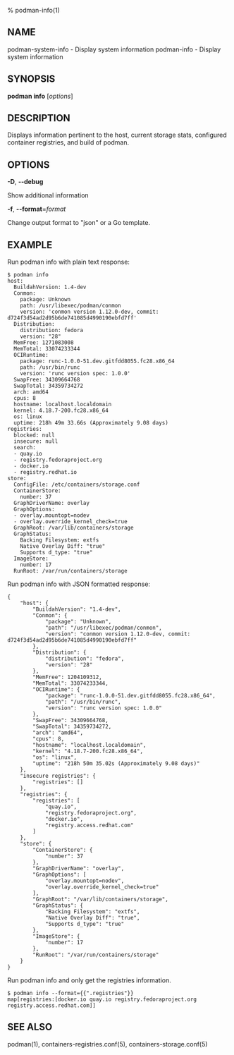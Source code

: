 % podman-info(1)

## NAME
podman\-system\-info - Display system information
podman\-info - Display system information

## SYNOPSIS
**podman info** [*options*]


## DESCRIPTION

Displays information pertinent to the host, current storage stats, configured container registries, and build of podman.


## OPTIONS

**-D**, **--debug**

Show additional information

**-f**, **--format**=*format*

Change output format to "json" or a Go template.


## EXAMPLE

Run podman info with plain text response:
```
$ podman info
host:
  BuildahVersion: 1.4-dev
  Conmon:
    package: Unknown
    path: /usr/libexec/podman/conmon
    version: 'conmon version 1.12.0-dev, commit: d724f3d54ad2d95b6de741085d4990190ebfd7ff'
  Distribution:
    distribution: fedora
    version: "28"
  MemFree: 1271083008
  MemTotal: 33074233344
  OCIRuntime:
    package: runc-1.0.0-51.dev.gitfdd8055.fc28.x86_64
    path: /usr/bin/runc
    version: 'runc version spec: 1.0.0'
  SwapFree: 34309664768
  SwapTotal: 34359734272
  arch: amd64
  cpus: 8
  hostname: localhost.localdomain
  kernel: 4.18.7-200.fc28.x86_64
  os: linux
  uptime: 218h 49m 33.66s (Approximately 9.08 days)
registries:
  blocked: null
  insecure: null
  search:
  - quay.io
  - registry.fedoraproject.org
  - docker.io
  - registry.redhat.io
store:
  ConfigFile: /etc/containers/storage.conf
  ContainerStore:
    number: 37
  GraphDriverName: overlay
  GraphOptions:
  - overlay.mountopt=nodev
  - overlay.override_kernel_check=true
  GraphRoot: /var/lib/containers/storage
  GraphStatus:
    Backing Filesystem: extfs
    Native Overlay Diff: "true"
    Supports d_type: "true"
  ImageStore:
    number: 17
  RunRoot: /var/run/containers/storage

```
Run podman info with JSON formatted response:
```
{
    "host": {
        "BuildahVersion": "1.4-dev",
        "Conmon": {
            "package": "Unknown",
            "path": "/usr/libexec/podman/conmon",
            "version": "conmon version 1.12.0-dev, commit: d724f3d54ad2d95b6de741085d4990190ebfd7ff"
        },
        "Distribution": {
            "distribution": "fedora",
            "version": "28"
        },
        "MemFree": 1204109312,
        "MemTotal": 33074233344,
        "OCIRuntime": {
            "package": "runc-1.0.0-51.dev.gitfdd8055.fc28.x86_64",
            "path": "/usr/bin/runc",
            "version": "runc version spec: 1.0.0"
        },
        "SwapFree": 34309664768,
        "SwapTotal": 34359734272,
        "arch": "amd64",
        "cpus": 8,
        "hostname": "localhost.localdomain",
        "kernel": "4.18.7-200.fc28.x86_64",
        "os": "linux",
        "uptime": "218h 50m 35.02s (Approximately 9.08 days)"
    },
    "insecure registries": {
        "registries": []
    },
    "registries": {
        "registries": [
            "quay.io",
            "registry.fedoraproject.org",
            "docker.io",
            "registry.access.redhat.com"
        ]
    },
    "store": {
        "ContainerStore": {
            "number": 37
        },
        "GraphDriverName": "overlay",
        "GraphOptions": [
            "overlay.mountopt=nodev",
            "overlay.override_kernel_check=true"
        ],
        "GraphRoot": "/var/lib/containers/storage",
        "GraphStatus": {
            "Backing Filesystem": "extfs",
            "Native Overlay Diff": "true",
            "Supports d_type": "true"
        },
        "ImageStore": {
            "number": 17
        },
        "RunRoot": "/var/run/containers/storage"
    }
}
```
Run podman info and only get the registries information.
```
$ podman info --format={{".registries"}}
map[registries:[docker.io quay.io registry.fedoraproject.org registry.access.redhat.com]]
```

## SEE ALSO
podman(1), containers-registries.conf(5), containers-storage.conf(5)
